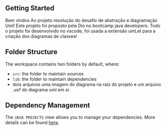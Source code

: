 ## Getting Started

Bem vindos Ao projeto resolução do desafio de abstração e diagramação Uml!
Este projeto foi proposto pela Dio no bootcamp java developers. 
Todo o projeto foi desenvolvido no vscode, foi usada a extensão umLet para a criação dos diagramas de classes!

## Folder Structure

The workspace contains two folders by default, where:

- `src`: the folder to maintain sources
- `lib`: the folder to maintain dependencies
- dois arquivos uma imagem do diagrama na raiz do projeto e um arquivo .uxf do diagrama uml em si.




## Dependency Management

The `JAVA PROJECTS` view allows you to manage your dependencies. More details can be found [here](https://github.com/microsoft/vscode-java-dependency#manage-dependencies).
